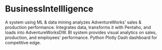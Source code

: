 # BusinessIntellligence
A system using ML & data mining analyzes AdventureWorks' sales & production performance. Integrates data, transforms it with Pentaho, and loads into AdventureWorksDW. BI system provides visual analytics on sales, production, and employees' performance. Python Plotly Dash dashboard for competitive edge.
